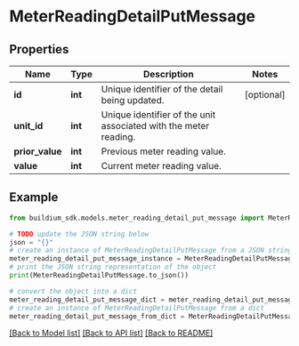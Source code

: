 # MeterReadingDetailPutMessage


## Properties

Name | Type | Description | Notes
------------ | ------------- | ------------- | -------------
**id** | **int** | Unique identifier of the detail being updated. | [optional] 
**unit_id** | **int** | Unique identifier of the unit associated with the meter reading. | 
**prior_value** | **int** | Previous meter reading value. | 
**value** | **int** | Current meter reading value. | 

## Example

```python
from buildium_sdk.models.meter_reading_detail_put_message import MeterReadingDetailPutMessage

# TODO update the JSON string below
json = "{}"
# create an instance of MeterReadingDetailPutMessage from a JSON string
meter_reading_detail_put_message_instance = MeterReadingDetailPutMessage.from_json(json)
# print the JSON string representation of the object
print(MeterReadingDetailPutMessage.to_json())

# convert the object into a dict
meter_reading_detail_put_message_dict = meter_reading_detail_put_message_instance.to_dict()
# create an instance of MeterReadingDetailPutMessage from a dict
meter_reading_detail_put_message_from_dict = MeterReadingDetailPutMessage.from_dict(meter_reading_detail_put_message_dict)
```
[[Back to Model list]](../README.md#documentation-for-models) [[Back to API list]](../README.md#documentation-for-api-endpoints) [[Back to README]](../README.md)


